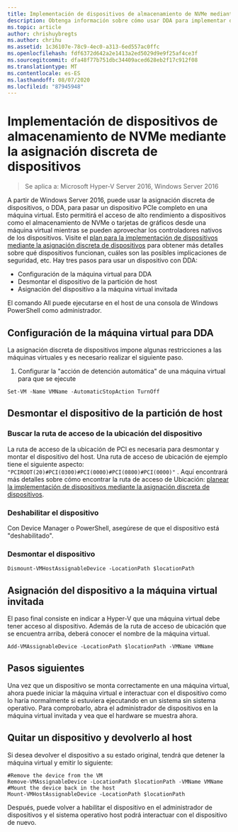 ```yaml
---
title: Implementación de dispositivos de almacenamiento de NVMe mediante la asignación discreta de dispositivos
description: Obtenga información sobre cómo usar DDA para implementar dispositivos de almacenamiento
ms.topic: article
author: chrishuybregts
ms.author: chrihu
ms.assetid: 1c36107e-78c9-4ec0-a313-6ed557ac0ffc
ms.openlocfilehash: fdf6372d642a2e1413a2ed5029d9e9f25af4ce3f
ms.sourcegitcommit: dfa48f77b751dbc34409aced628eb2f17c912f08
ms.translationtype: MT
ms.contentlocale: es-ES
ms.lasthandoff: 08/07/2020
ms.locfileid: "87945948"
---
```

# <a name="deploy-nvme-storage-devices-using-discrete-device-assignment"></a>Implementación de dispositivos de almacenamiento de NVMe mediante la asignación discreta de dispositivos

>Se aplica a: Microsoft Hyper-V Server 2016, Windows Server 2016

A partir de Windows Server 2016, puede usar la asignación discreta de dispositivos, o DDA, para pasar un dispositivo PCIe completo en una máquina virtual.  Esto permitirá el acceso de alto rendimiento a dispositivos como el almacenamiento de NVMe o tarjetas de gráficos desde una máquina virtual mientras se pueden aprovechar los controladores nativos de los dispositivos.  Visite el [plan para la implementación de dispositivos mediante la asignación discreta de dispositivos](../plan/Plan-for-Deploying-Devices-using-Discrete-Device-Assignment.md) para obtener más detalles sobre qué dispositivos funcionan, cuáles son las posibles implicaciones de seguridad, etc. Hay tres pasos para usar un dispositivo con DDA:
-   Configuración de la máquina virtual para DDA
-   Desmontar el dispositivo de la partición de host
-   Asignación del dispositivo a la máquina virtual invitada

El comando All puede ejecutarse en el host de una consola de Windows PowerShell como administrador.

## <a name="configure-the-vm-for-dda"></a>Configuración de la máquina virtual para DDA
La asignación discreta de dispositivos impone algunas restricciones a las máquinas virtuales y es necesario realizar el siguiente paso.

1.  Configurar la "acción de detención automática" de una máquina virtual para que se ejecute

```
Set-VM -Name VMName -AutomaticStopAction TurnOff
```

## <a name="dismount-the-device-from-the-host-partition"></a>Desmontar el dispositivo de la partición de host

### <a name="locating-the-devices-location-path"></a>Buscar la ruta de acceso de la ubicación del dispositivo
La ruta de acceso de la ubicación de PCI es necesaria para desmontar y montar el dispositivo del host.  Una ruta de acceso de ubicación de ejemplo tiene el siguiente aspecto: `"PCIROOT(20)#PCI(0300)#PCI(0000)#PCI(0800)#PCI(0000)"` .   Aquí encontrará más detalles sobre cómo encontrar la ruta de acceso de Ubicación: [planear la implementación de dispositivos mediante la asignación discreta de dispositivos](../plan/Plan-for-Deploying-Devices-using-Discrete-Device-Assignment.md).

### <a name="disable-the-device"></a>Deshabilitar el dispositivo
Con Device Manager o PowerShell, asegúrese de que el dispositivo está "deshabilitado".

### <a name="dismount-the-device"></a>Desmontar el dispositivo
```
Dismount-VMHostAssignableDevice -LocationPath $locationPath
```

## <a name="assigning-the-device-to-the-guest-vm"></a>Asignación del dispositivo a la máquina virtual invitada
El paso final consiste en indicar a Hyper-V que una máquina virtual debe tener acceso al dispositivo.  Además de la ruta de acceso de ubicación que se encuentra arriba, deberá conocer el nombre de la máquina virtual.

```
Add-VMAssignableDevice -LocationPath $locationPath -VMName VMName
```

## <a name="whats-next"></a>Pasos siguientes
Una vez que un dispositivo se monta correctamente en una máquina virtual, ahora puede iniciar la máquina virtual e interactuar con el dispositivo como lo haría normalmente si estuviera ejecutando en un sistema sin sistema operativo.  Para comprobarlo, abra el administrador de dispositivos en la máquina virtual invitada y vea que el hardware se muestra ahora.

## <a name="removing-a-device-and-returning-it-to-the-host"></a>Quitar un dispositivo y devolverlo al host
Si desea devolver el dispositivo a su estado original, tendrá que detener la máquina virtual y emitir lo siguiente:
```
#Remove the device from the VM
Remove-VMAssignableDevice -LocationPath $locationPath -VMName VMName
#Mount the device back in the host
Mount-VMHostAssignableDevice -LocationPath $locationPath
```
Después, puede volver a habilitar el dispositivo en el administrador de dispositivos y el sistema operativo host podrá interactuar con el dispositivo de nuevo.

